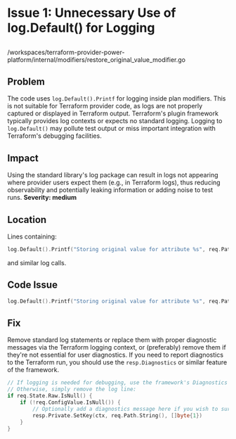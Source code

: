 # Issue 1: Unnecessary Use of log.Default() for Logging

##

/workspaces/terraform-provider-power-platform/internal/modifiers/restore_original_value_modifier.go

## Problem

The code uses `log.Default().Printf` for logging inside plan modifiers. This is not suitable for Terraform provider code, as logs are not properly captured or displayed in Terraform output. Terraform's plugin framework typically provides log contexts or expects no standard logging. Logging to `log.Default()` may pollute test output or miss important integration with Terraform's debugging facilities.

## Impact

Using the standard library's log package can result in logs not appearing where provider users expect them (e.g., in Terraform logs), thus reducing observability and potentially leaking information or adding noise to test runs. **Severity: medium**

## Location

Lines containing:
```go
log.Default().Printf("Storing original value for attribute %s", req.PathExpression.String())
```
and similar log calls.

## Code Issue

```go
log.Default().Printf("Storing original value for attribute %s", req.PathExpression.String())
```

## Fix

Remove standard log statements or replace them with proper diagnostic messages via the Terraform logging context, or (preferably) remove them if they're not essential for user diagnostics. If you need to report diagnostics to the Terraform run, you should use the `resp.Diagnostics` or similar feature of the framework.

```go
// If logging is needed for debugging, use the framework's Diagnostics system.
// Otherwise, simply remove the log line:
if req.State.Raw.IsNull() {
    if (!req.ConfigValue.IsNull()) {
        // Optionally add a diagnostics message here if you wish to surface info to the user.
        resp.Private.SetKey(ctx, req.Path.String(), []byte{1})
    }
}
```
